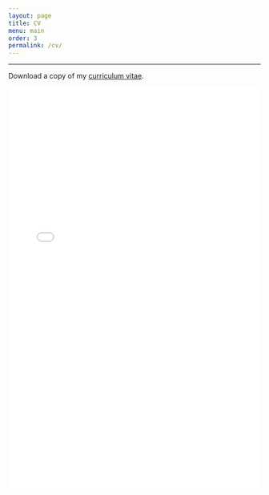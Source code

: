 ```yaml
---
layout: page
title: CV
menu: main
order: 3
permalink: /cv/
---
```

***
Download a copy of my [curriculum vitae](../assets/docs/Daniel_CV.pdf).

<iframe src="../assets/docs/Daniel_CV.pdf" class="gde-frame" style="height: 800px; width: 100%; border: none;" scrolling="yes"></iframe>


